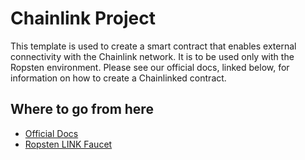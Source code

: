 # Chainlink Project

This template is used to create a smart contract that enables external connectivity with the Chainlink network. It is to be used only with the Ropsten environment. Please see our official docs, linked below, for information on how to create a Chainlinked contract.

## Where to go from here

- [Official Docs](https://docs.chain.link/v1.0/docs/getting-started)
- [Ropsten LINK Faucet](https://ropsten.chain.link/)
